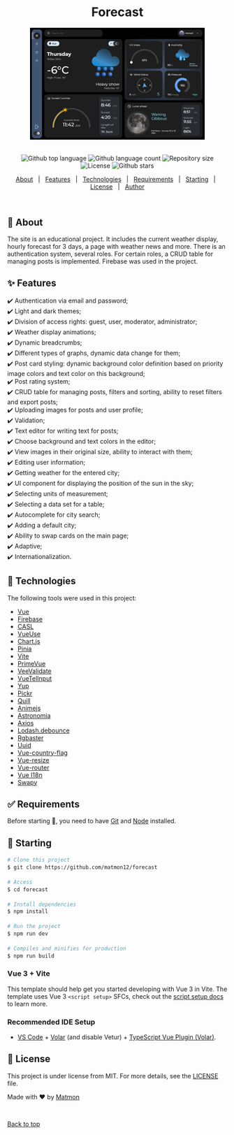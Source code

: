 <h1 align="center">Forecast</h1>

<div align="center" id="top"> 
  <img src="./src/img/screen.png.png" alt="logo" style="max-width: 400px;" />
</div>
&#xa0;

<p align="center">
  <img alt="Github top language" src="https://img.shields.io/github/languages/top/matmon12/forecast?color=42d392">

  <img alt="Github language count" src="https://img.shields.io/github/languages/count/matmon12/forecast?color=d36449">

  <img alt="Repository size" src="https://img.shields.io/github/repo-size/matmon12/forecast?color=4cc71e">

  <img alt="License" src="https://img.shields.io/github/license/matmon12/forecast?color=56BEB8">

  <img alt="Github stars" src="https://img.shields.io/github/stars/matmon12/forecast?color=56BEB8" />
</p>

<p align="center">
  <a href="#dart-about">About</a> &#xa0; | &#xa0; 
  <a href="#sparkles-features">Features</a> &#xa0; | &#xa0;
  <a href="#rocket-technologies">Technologies</a> &#xa0; | &#xa0;
  <a href="#white_check_mark-requirements">Requirements</a> &#xa0; | &#xa0;
  <a href="#checkered_flag-starting">Starting</a> &#xa0; | &#xa0;
  <a href="#memo-license">License</a> &#xa0; | &#xa0;
  <a href="https://github.com/matmon12" target="_blank">Author</a>
</p>

<br>

## :dart: About

The site is an educational project. It includes the current weather display,
hourly forecast for 3 days, a page with weather news and more. There is an authentication system, several roles. For certain roles, a CRUD table for managing posts is implemented. Firebase was used in the project.

## :sparkles: Features

:heavy_check_mark: Authentication via email and password;\
:heavy_check_mark: Light and dark themes;\
:heavy_check_mark: Division of access rights: guest, user, moderator, administrator;\
:heavy_check_mark: Weather display animations;\
:heavy_check_mark: Dynamic breadcrumbs;\
:heavy_check_mark: Different types of graphs, dynamic data change for them;\
:heavy_check_mark: Post card styling: dynamic background color definition based on priority image colors and text color on this background;\
:heavy_check_mark: Post rating system;\
:heavy_check_mark: CRUD table for managing posts, filters and sorting, ability to reset filters and export posts;\
:heavy_check_mark: Uploading images for posts and user profile;\
:heavy_check_mark: Validation;\
:heavy_check_mark: Text editor for writing text for posts;\
:heavy_check_mark: Choose background and text colors in the editor;\
:heavy_check_mark: View images in their original size, ability to interact with them;\
:heavy_check_mark: Editing user information;\
:heavy_check_mark: Getting weather for the entered city;\
:heavy_check_mark: UI component for displaying the position of the sun in the sky;\
:heavy_check_mark: Selecting units of measurement;\
:heavy_check_mark: Selecting a data set for a table;\
:heavy_check_mark: Autocomplete for city search;\
:heavy_check_mark: Adding a default city;\
:heavy_check_mark: Ability to swap cards on the main page;\
:heavy_check_mark: Adaptive;\
:heavy_check_mark: Internationalization.

## :rocket: Technologies

The following tools were used in this project:

- [Vue](https://vuejs.org/)
- [Firebase](https://console.firebase.google.com/)
- [CASL](https://casl.js.org/v6/en)
- [VueUse](https://vueuse.org/)
- [Chart.js](https://www.chartjs.org/docs/latest/)
- [Pinia](https://pinia.vuejs.org/)
- [Vite](https://vitejs.dev/)
- [PrimeVue](https://primevue.org/)
- [VeeValidate](https://vee-validate.logaretm.com/v4/)
- [VueTelInput](https://iamstevendao.com/vue-tel-input/)
- [Yup](https://github.com/jquense/yup)
- [Pickr](https://simonwep.github.io/pickr/)
- [Quill](https://quilljs.com/)
- [Animejs](https://animejs.com/)
- [Astronomia](https://github.com/commenthol/astronomia)
- [Axios](https://axios-http.com/ru/docs/intro)
- [Lodash.debounce](https://lodash.com/)
- [Rgbaster](https://github.com/briangonzalez/rgbaster.js)
- [Uuid](https://github.com/uuidjs/uuid)
- [Vue-country-flag](https://github.com/ubaldop/vue-country-flag)
- [Vue-resize](https://github.com/Akryum/vue-resize)
- [Vue-router](https://router.vuejs.org/)
- [Vue I18n](https://vue-i18n.intlify.dev/)
- [Swapy](https://swapy.tahazsh.com/)

## :white_check_mark: Requirements

Before starting :checkered_flag:, you need to have [Git](https://git-scm.com) and [Node](https://nodejs.org/en/) installed.

## :checkered_flag: Starting

```bash
# Clone this project
$ git clone https://github.com/matmon12/forecast

# Access
$ cd forecast

# Install dependencies
$ npm install

# Run the project
$ npm run dev

# Compiles and minifies for production
$ npm run build
```

### Vue 3 + Vite

This template should help get you started developing with Vue 3 in Vite. The template uses Vue 3 `<script setup>` SFCs, check out the [script setup docs](https://v3.vuejs.org/api/sfc-script-setup.html#sfc-script-setup) to learn more.

### Recommended IDE Setup

- [VS Code](https://code.visualstudio.com/) + [Volar](https://marketplace.visualstudio.com/items?itemName=Vue.volar) (and disable Vetur) + [TypeScript Vue Plugin (Volar)](https://marketplace.visualstudio.com/items?itemName=Vue.vscode-typescript-vue-plugin).

## :memo: License

This project is under license from MIT. For more details, see the [LICENSE](LICENSE) file.

Made with :heart: by <a href="https://github.com/matmon12" target="_blank">Matmon</a>

&#xa0;

<a href="#top">Back to top</a>
